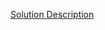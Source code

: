[Solution Description](https://www.hackerrank.com/challenges/java-negative-subarray/problem?isFullScreen=true)
